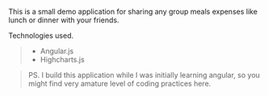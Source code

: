 This is a small demo application for sharing any group meals expenses like lunch or dinner with your friends.

Technologies used.
> - Angular.js
> - Highcharts.js


> PS. I build this application while I was initially learning angular, so you might find very amature level of coding practices here.
